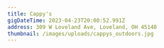 ```yaml
---
title: Cappy's
gigDateTime: 2023-04-23T20:00:52.991Z
address: 309 W Loveland Ave, Loveland, OH 45140
thumbnail: /images/uploads/cappys_outdoors.jpg
---
```

